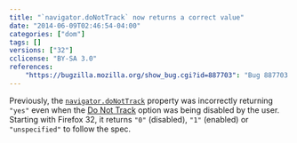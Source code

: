 ```yaml
---
title: "`navigator.doNotTrack` now returns a correct value"
date: "2014-06-09T02:46:54-04:00"
categories: ["dom"]
tags: []
versions: ["32"]
cclicense: "BY-SA 3.0"
references:
    "https://bugzilla.mozilla.org/show_bug.cgi?id=887703": "Bug 887703 – Do not track settings results in wrong value for navigator.doNotTrack"
---
```

Previously, the [`navigator.doNotTrack`](https://developer.mozilla.org/en-US/docs/Web/API/navigator.doNotTrack) property was incorrectly returning `"yes"` even when the [Do Not Track](http://www.mozilla.org/dnt/) option was being disabled by the user. Starting with Firefox 32, it returns `"0"` (disabled), `"1"` (enabled) or `"unspecified"` to follow the spec.
